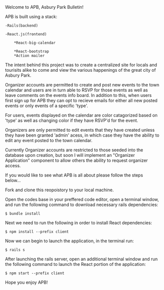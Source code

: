 Welcome to APB, Asbury Park Bulletin!

APB is built using a stack:

    -Rails(backend)

    -React.js(frontend)

        *React-big-calendar
        
        *React-bootstrap
        *Action mailer

The intent behind this project was to create a centralized site for locals and tourisits alike to come and view the various happenings of the great city of Asbury Park.

Organizer accounts are permitted to create and post new events to the town calendar and users are in turn able to RSVP for those events as well as leave comments on the events info board. In addition to this, when users first sign up for APB they can opt to recieve emails for either all new posted events or only events of a specific 'type'.

For users, events displayed on the calendar are color catagorized based on 'type' as well as changing color if they have RSVP'd for the event.

Organizers are only permitted to edit events that they have created unless they have been granted 'admin' acess, in which case they have the ability to edit any event posted to the town calendar. 

Currently Organizer accounts are restricted to those seeded into the database upon creation, but soon I will implement an "Organizer Application" component to allow others the ability to request organizer access. 

If you would like to see what APB is all about please follow the steps below...

Fork and clone this reopoistory to your local machine.


Open the codes base in your preffered code editor, open a terminal window, and run the following command to download necessary rails dependencies:

    $ bundle install
    
Next we need to run the following in order to install React dependencies:

    $ npm install --prefix client
    
Now we can begin to launch the application, in the terminal run:

    $ rails s

After launching the rails server, open an additional terminal window and run the following command to launch the React portion of the application:

    $ npm start --prefix client



Hope you enjoy APB!
